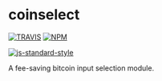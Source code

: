 # coinselect

[![TRAVIS](https://secure.travis-ci.org/dcousens/coinselect.png)](http://travis-ci.org/dcousens/coinselect)
[![NPM](http://img.shields.io/npm/v/coinselect.svg)](https://www.npmjs.org/package/coinselect)

[![js-standard-style](https://cdn.rawgit.com/feross/standard/master/badge.svg)](https://github.com/feross/standard)

A fee-saving bitcoin input selection module.
